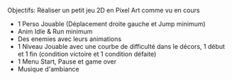 Objectifs: Réaliser un petit jeu 2D en Pixel Art comme vu en cours
- 1 Perso Jouable (Déplacement droite gauche et Jump minimum)
- Anim Idle & Run minimum
- Des enemies avec leurs animations
- 1 Niveau Jouable avec une courbe de difficulté dans le décors, 1 début et 1 fin (condition victoire et 1 condition défaite)
- 1 Menu Start, Pause et game over
- Musique d'ambiance